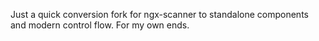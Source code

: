 Just a quick conversion fork for ngx-scanner to standalone components and modern control flow. For my own ends.
